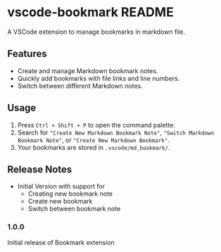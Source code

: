 # vscode-bookmark README

A VSCode extension to manage bookmarks in markdown file.

## Features
- Create and manage Markdown bookmark notes.
- Quickly add bookmarks with file links and line numbers.
- Switch between different Markdown notes.

## Usage
1. Press `Ctrl + Shift + P` to open the command palette.
2. Search for `"Create New Markdown Bookmark Note"`, `"Switch Markdown Bookmark Note"`, or `"Create New Markdown Bookmark"`.
3. Your bookmarks are stored in `.vscode/md_bookmark/`.


## Release Notes

- Initial Version with support for
    - Creating new bookmark note
    - Create new bookmark
    - Switch between bookmark note

### 1.0.0

Initial release of Bookmark extension
